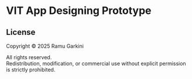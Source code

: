 # VIT App Designing Prototype

## License
Copyright © 2025 Ramu Garkini

All rights reserved.  
Redistribution, modification, or commercial use without explicit permission is strictly prohibited.
